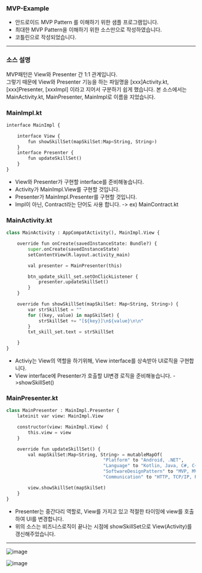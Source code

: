 ### MVP-Example
- 안드로이드 MVP Pattern 를 이해하기 위한 샘플 프로그램입니다.
- 최대한 MVP Pattern을 이해하기 위한 소스만으로 작성하였습니다.
- 코틀린으로 작성되었습니다.
***
### 소스 설명

MVP패턴은 View와 Presenter 간 1:1 관계입니다.  
그렇기 때문에 View와 Presenter 기능을 하는 파일명을 [xxx]Activity.kt, [xxx]Presenter, [xxxImpl] 이라고 지어서 구분하기 쉽게 했습니다.
본 소스에서는 MainActivity.kt, MainPresenter, MainImpl로 이름을 지었습니다.


### MainImpl.kt
```python
interface MainImpl {

    interface View {
        fun showSkillSet(mapSkilSet:Map<String, String>)
    }
    interface Presenter {
        fun updateSkillSet()
    }
}
```
- View와 Presenter가 구현할 interface를 준비해놓습니다.
- Activity가 MainImpl.View를 구현할 것입니다.  
- Presenter가 MainImpl.Presenter를 구현할 것입니다.  
- Impl이 아닌, Contract라는 단어도 사용 합니다. -> ex) MainContract.kt  

### MainActivity.kt  
```python
class MainActivity : AppCompatActivity(), MainImpl.View {

    override fun onCreate(savedInstanceState: Bundle?) {
        super.onCreate(savedInstanceState)
        setContentView(R.layout.activity_main)

        val presenter = MainPresenter(this)

        btn_update_skill_set.setOnClickListener {
            presenter.updateSkillSet()
        }
    }

    override fun showSkillSet(mapSkilSet: Map<String, String>) {
        var strSkillSet = ""
        for ((key, value) in mapSkilSet) {
            strSkillSet += "[${key}]\n${value}\n\n"
        }
        txt_skill_set.text = strSkillSet

    }
}
```
- Activiy는 View의 역할을 하기위해, View interface를 상속받아 UI로직을 구현합니다.  
- View interface에 Presenter가 호출할 UI변경 로직을 준비해놓습니다. ->showSkillSet()  

### MainPresenter.kt

```python
class MainPresenter : MainImpl.Presenter {
    lateinit var view: MainImpl.View

    constructor(view: MainImpl.View) {
        this.view = view
    }

    override fun updateSkillSet() {
        val mapSkilSet:Map<String, String> = mutableMapOf(
                                    "Platform" to "Android, .NET",
                                    "Language" to "Kotlin, Java, C#, C++, Python",
                                    "SoftwareDesignPattern" to "MVP, MVC, MVVM",
                                    "Communication" to "HTTP, TCP/IP, RS232C, FTP")

        view.showSkillSet(mapSkilSet)
    }
}
```
- Presenter는 중간다리 역할로, View를 가지고 있고 적절한 타이밍에 view를 호출하여 UI를 변경합니다.  
- 위의 소스는 비즈니스로직이 끝나는 시점에 showSkillSet으로 View(Activity)를 갱신해주었습니다.


***

![image](https://user-images.githubusercontent.com/72640840/110723517-892b1600-8257-11eb-886e-5a07cbf99ef5.png)

![image](https://user-images.githubusercontent.com/72640840/110723543-9516d800-8257-11eb-9fd1-bd8df166e81c.png)

